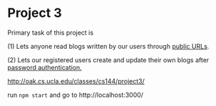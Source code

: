 # Project 3 
Primary task of this project is 

(1) Lets anyone read blogs written by our users through <u>public URLs</u>.

(2) Lets our registered users create and update their own blogs after <u>password authentication.</u> 

http://oak.cs.ucla.edu/classes/cs144/project3/

run `npm start` and go to http://localhost:3000/
